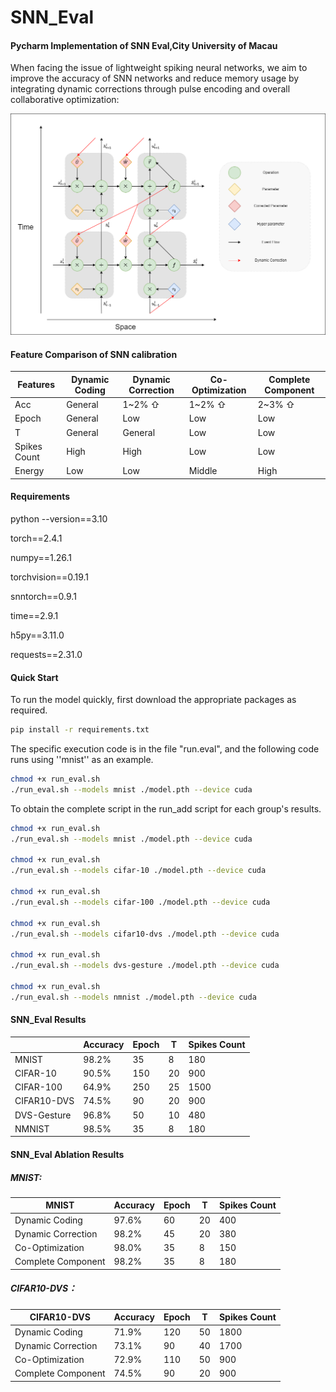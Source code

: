 # SNN_Eval

#### Pycharm Implementation of SNN Eval,City University of Macau

When facing the issue of lightweight spiking neural networks, we aim to improve the accuracy of SNN networks and reduce memory usage by integrating dynamic corrections through pulse encoding and overall collaborative optimization:

![Alt Text](png/流程示意图底片.png)

#### Feature Comparison of SNN calibration

| Features     | Dynamic Coding | Dynamic Correction | Co-Optimization | Complete Component |
| ------------ | -------------- | ------------------ | --------------- | ------------------ |
| Acc          | General        | 1~2% ⇧             | 1~2% ⇧          | 2~3% ⇧             |
| Epoch        | General        | Low                | Low             | Low                |
| T            | General        | General            | Low             | Low                |
| Spikes Count | High           | High               | Low             | Low                |
| Energy       | Low            | Low                | Middle          | High               |

#### Requirements

python --version==3.10

torch==2.4.1

numpy==1.26.1

torchvision==0.19.1

snntorch==0.9.1

time==2.9.1

h5py==3.11.0

requests==2.31.0

#### Quick Start

To run the model quickly, first download the appropriate packages as required.

```bash
pip install -r requirements.txt
```

The specific execution code is in the file "run.eval", and the following code runs using ''mnist'' as an example.

```bash
chmod +x run_eval.sh
./run_eval.sh --models mnist ./model.pth --device cuda
```

To obtain the complete script in the run_add script for each group's results.

```bash
chmod +x run_eval.sh
./run_eval.sh --models mnist ./model.pth --device cuda

chmod +x run_eval.sh
./run_eval.sh --models cifar-10 ./model.pth --device cuda

chmod +x run_eval.sh
./run_eval.sh --models cifar-100 ./model.pth --device cuda

chmod +x run_eval.sh
./run_eval.sh --models cifar10-dvs ./model.pth --device cuda

chmod +x run_eval.sh
./run_eval.sh --models dvs-gesture ./model.pth --device cuda

chmod +x run_eval.sh
./run_eval.sh --models nmnist ./model.pth --device cuda
```

#### SNN_Eval Results

|             | Accuracy | Epoch | T    | Spikes Count |
| ----------- | -------- | ----- | ---- | ------------ |
| MNIST       | 98.2%    | 35    | 8    | 180          |
| CIFAR-10    | 90.5%    | 150   | 20   | 900          |
| CIFAR-100   | 64.9%    | 250   | 25   | 1500         |
| CIFAR10-DVS | 74.5%    | 90    | 20   | 900          |
| DVS-Gesture | 96.8%    | 50    | 10   | 480          |
| NMNIST      | 98.5%    | 35    | 8    | 180          |

#### SNN_Eval Ablation Results

##### MNIST:

| MNIST              | Accuracy | Epoch | T    | Spikes Count |
| ------------------ | -------- | ----- | ---- | ------------ |
| Dynamic Coding     | 97.6%    | 60    | 20   | 400          |
| Dynamic Correction | 98.2%    | 45    | 20   | 380          |
| Co-Optimization    | 98.0%    | 35    | 8    | 150          |
| Complete Component | 98.2%    | 35    | 8    | 180          |

##### CIFAR10-DVS：

| CIFAR10-DVS        | Accuracy | Epoch | T    | Spikes Count |
| ------------------ | -------- | ----- | ---- | ------------ |
| Dynamic Coding     | 71.9%    | 120   | 50   | 1800         |
| Dynamic Correction | 73.1%    | 90    | 40   | 1700         |
| Co-Optimization    | 72.9%    | 110   | 50   | 900          |
| Complete Component | 74.5%    | 90    | 20   | 900          |

